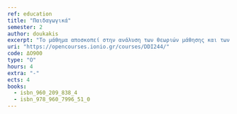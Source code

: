 ```yaml
---
ref: education
title: "Παιδαγωγικά"
semester: 2
author: doukakis
excerpt: "Το μάθημα αποσκοπεί στην ανάλυση των θεωριών μάθησης και των αρχών νευροψυχολογίας, των μοντέλων εκπαίδευσης και των παιδαγωγικών προσεγγίσεων καθώς και των σύγχρονων κοινωνιολογικών ζητημάτων της εκπαίδευσης." 
uri: "https://opencourses.ionio.gr/courses/DDI244/"
code: ΔΟ900
type: "O"
hours: 4
extra: "-" 
ects: 4
books:
  - isbn_960_209_838_4
  - isbn_978_960_7996_51_0
---
```

